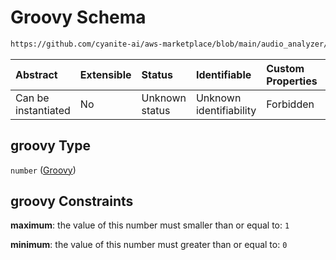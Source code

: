 # Groovy Schema

```txt
https://github.com/cyanite-ai/aws-marketplace/blob/main/audio_analyzer/schemes/marketplace_v1/schema/TaggingV8.schema.json#/$defs/MovementScoresV1/properties/groovy
```



| Abstract            | Extensible | Status         | Identifiable            | Custom Properties | Additional Properties | Access Restrictions | Defined In                                                                     |
| :------------------ | :--------- | :------------- | :---------------------- | :---------------- | :-------------------- | :------------------ | :----------------------------------------------------------------------------- |
| Can be instantiated | No         | Unknown status | Unknown identifiability | Forbidden         | Allowed               | none                | [TaggingV8.schema.json\*](../out/TaggingV8.schema.json "open original schema") |

## groovy Type

`number` ([Groovy](taggingv8-defs-movementscoresv1-properties-groovy.md))

## groovy Constraints

**maximum**: the value of this number must smaller than or equal to: `1`

**minimum**: the value of this number must greater than or equal to: `0`
